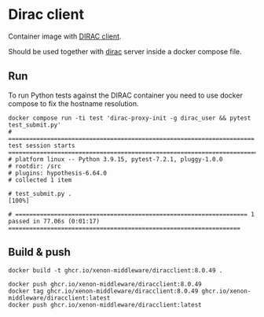 # Dirac client

Container image with [DIRAC client](https://dirac.readthedocs.io/en/latest/UserGuide/GettingStarted/InstallingClient/index.html).

Should be used together with [dirac](../dirac) server inside a docker compose file.

## Run

To run Python tests against the DIRAC container you need to use docker compose to fix the hostname resolution.

```shell
docker compose run -ti test 'dirac-proxy-init -g dirac_user && pytest test_submit.py'
# ====================================================================== test session starts =======================================================================
# platform linux -- Python 3.9.15, pytest-7.2.1, pluggy-1.0.0
# rootdir: /src
# plugins: hypothesis-6.64.0
# collected 1 item                                                                                                                                                 

# test_submit.py .                                                                                                                                           [100%]

# ================================================================== 1 passed in 77.06s (0:01:17) ==================================================================
```

## Build & push

```shell
docker build -t ghcr.io/xenon-middleware/diracclient:8.0.49 .
```

```shell
docker push ghcr.io/xenon-middleware/diracclient:8.0.49
docker tag ghcr.io/xenon-middleware/diracclient:8.0.49 ghcr.io/xenon-middleware/diracclient:latest
docker push ghcr.io/xenon-middleware/diracclient:latest
```
